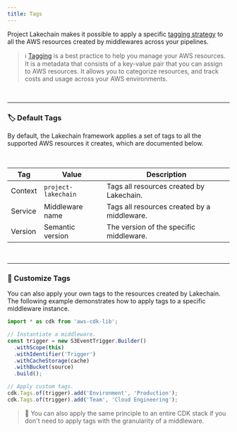 ```yaml
---
title: Tags
---
```


Project Lakechain makes it possible to apply a specific [tagging strategy](https://docs.aws.amazon.com/whitepapers/latest/tagging-best-practices/building-your-tagging-strategy.html) to all the AWS resources created by middlewares across your pipelines.

> ℹ️ [Tagging](https://docs.aws.amazon.com/tag-editor/latest/userguide/tagging.html) is a best practice to help you manage your AWS resources. It is a metadata that consists of a key-value pair that you can assign to AWS resources. It allows you to categorize resources, and track costs and usage across your AWS environments.

<br>

---

### 🏷️ Default Tags

By default, the Lakechain framework applies a set of tags to all the supported AWS resources it creates, which are documented below.

<br>

| Tag       | Value               | Description |
| --------- | ------------------- | ----------- |
| Context | `project-lakechain` | Tags all resources created by Lakechain. |
| Service | Middleware name | Tags all resources created by a middleware. |
| Version | Semantic version | The version of the specific middleware. |

<br>

---

### 🔖 Customize Tags

You can also apply your own tags to the resources created by Lakechain. The following example demonstrates how to apply tags to a specific middleware instance.

```typescript
import * as cdk from 'aws-cdk-lib';

// Instantiate a middleware.
const trigger = new S3EventTrigger.Builder()
  .withScope(this)
  .withIdentifier('Trigger')
  .withCacheStorage(cache)
  .withBucket(source)
  .build();

// Apply custom tags.
cdk.Tags.of(trigger).add('Environment', 'Production');
cdk.Tags.of(trigger).add('Team', 'Cloud Engineering');
```

> 💁 You can also apply the same principle to an entire CDK stack if you don't need to apply tags with the granularity of a middleware.
